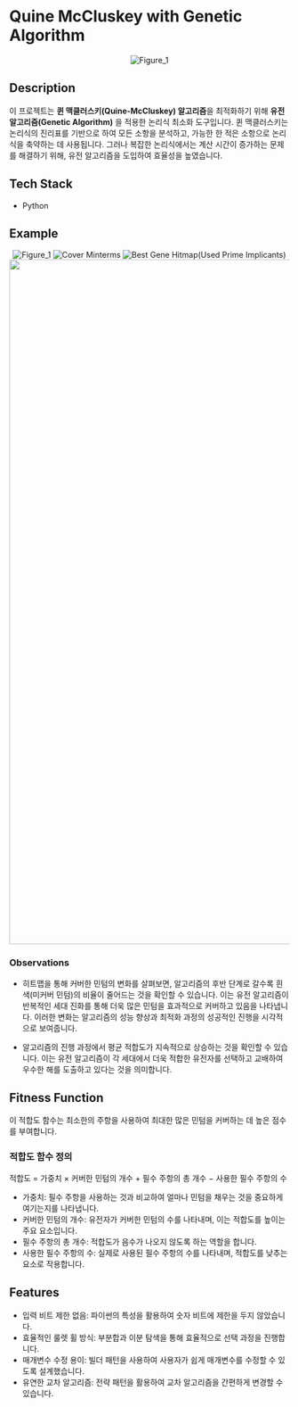 # Quine McCluskey with Genetic Algorithm

<div align="center">

![Figure_1](https://github.com/user-attachments/assets/f34b0d8f-1c0c-4465-beb8-5b8c054efaaf)


</div>

## Description
이 프로젝트는 **퀸 맥클러스키(Quine-McCluskey) 알고리즘**을 최적화하기 위해 **유전 알고리즘(Genetic Algorithm)** 을 적용한 논리식 최소화 도구입니다. 퀸 맥클러스키는 논리식의 진리표를 기반으로 하여 모든 소항을 분석하고, 가능한 한 적은 소항으로 논리식을 축약하는 데 사용됩니다. 그러나 복잡한 논리식에서는 계산 시간이 증가하는 문제를 해결하기 위해, 유전 알고리즘을 도입하여 효율성을 높였습니다.

## Tech Stack
- Python

## Example

<div align="center">
  
![Figure_1](https://github.com/user-attachments/assets/addab4c2-1ac0-4132-a158-165b694d0239)
![Cover Minterms](https://github.com/user-attachments/assets/ea483178-cca7-40c5-a470-b128eb457c32)
![Best Gene Hitmap(Used Prime Implicants)](https://github.com/user-attachments/assets/d323619d-a52b-4a7d-bbb4-192dce86267b)
<img width="1228" alt="스크린샷 2024-09-29 오후 6 51 06" src="https://github.com/user-attachments/assets/6e9e8099-e6bf-46a7-918b-5e3e4fb91fb1">

</div>

### Observations
- 히트맵을 통해 커버한 민텀의 변화를 살펴보면, 알고리즘의 후반 단계로 갈수록 흰색(미커버 민텀)의 비율이 줄어드는 것을 확인할 수 있습니다. 이는 유전 알고리즘이 반복적인 세대 진화를 통해 더욱 많은 민텀을 효과적으로 커버하고 있음을 나타냅니다. 이러한 변화는 알고리즘의 성능 향상과 최적화 과정의 성공적인 진행을 시각적으로 보여줍니다.

- 알고리즘의 진행 과정에서 평균 적합도가 지속적으로 상승하는 것을 확인할 수 있습니다. 이는 유전 알고리즘이 각 세대에서 더욱 적합한 유전자를 선택하고 교배하여 우수한 해를 도출하고 있다는 것을 의미합니다. 

## Fitness Function

이 적합도 함수는 최소한의 주항을 사용하여 최대한 많은 민텀을 커버하는 데 높은 점수를 부여합니다.

### 적합도 함수 정의
적합도 = 가중치 × 커버한 민텀의 개수 + 필수 주항의 총 개수 − 사용한 필수 주항의 수

- 가중치: 필수 주항을 사용하는 것과 비교하여 얼마나 민텀을 채우는 것을 중요하게 여기는지를 나타냅니다.
- 커버한 민텀의 개수: 유전자가 커버한 민텀의 수를 나타내며, 이는 적합도를 높이는 주요 요소입니다.
- 필수 주항의 총 개수: 적합도가 음수가 나오지 않도록 하는 역할을 합니다.
- 사용한 필수 주항의 수: 실제로 사용된 필수 주항의 수를 나타내며, 적합도를 낮추는 요소로 작용합니다.

## Features
- 입력 비트 제한 없음: 파이썬의 특성을 활용하여 숫자 비트에 제한을 두지 않았습니다.
- 효율적인 룰렛 휠 방식: 부분합과 이분 탐색을 통해 효율적으로 선택 과정을 진행합니다.
- 매개변수 수정 용이: 빌더 패턴을 사용하여 사용자가 쉽게 매개변수를 수정할 수 있도록 설계했습니다.
- 유연한 교차 알고리즘: 전략 패턴을 활용하여 교차 알고리즘을 간편하게 변경할 수 있습니다.
